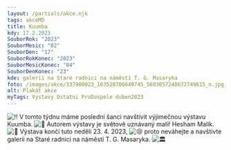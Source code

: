 ```yaml
---
layout: /partials/akce.njk
tags: akceMD
title: Kuumba
kdy: 17.2.2023
SouborRok: "2023"
SouborMesic: "02"
SouborDen: "17"
SouborRokKonec: "2023"
SouborMesicKonec: "04"
SouborDenKonec: "23"
kde: galerii na Staré radnici na náměstí T. G. Masaryka
foto: /images/akce/337900023_163528706649745_5603057248672749615_n.jpg
alt: Plakát akce
myTags: Vystavy Ostatni ProDospele duben2023
---
```

<!--StartFragment-->

![‼](https://static.xx.fbcdn.net/images/emoji.php/v9/t77/1/16/203c.png) V tomto týdnu máme poslední šanci navštívit výjimečnou výstavu Kuumba. ![💛](https://static.xx.fbcdn.net/images/emoji.php/v9/t15/1/16/1f49b.png) Autorem výstavy je světově uznávaný malíř Hesham Malik. ![🤩](https://static.xx.fbcdn.net/images/emoji.php/v9/t58/1/16/1f929.png) Výstava končí tuto neděli [](<>)23. 4. 2023, ![😢](https://static.xx.fbcdn.net/images/emoji.php/v9/te/1/16/1f622.png) proto neváhejte a navštivte galerii na Staré radnici na náměstí T. G. Masaryka. ![🏛](https://static.xx.fbcdn.net/images/emoji.php/v9/t89/1/16/1f3db.png)

<!--EndFragment-->